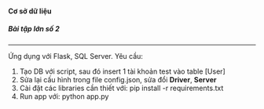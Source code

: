#### Cơ sở dữ liệu
##### Bài tập lớn số 2
***
Ứng dụng với Flask, SQL Server.
Yêu cầu:
1. Tạo DB với script, sau đó insert 1 tài khoản test vào table [User]
2. Sửa lại cấu hình trong file config.json, sửa đổi **Driver**, **Server**
3. Cài đặt các libraries cần thiết với: pip install -r requirements.txt
4. Run app với: python app.py